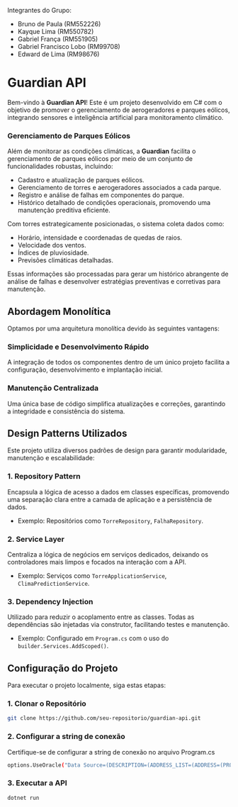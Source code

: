 Integrantes do Grupo:

- Bruno de Paula (RM552226)
- Kayque Lima (RM550782)
- Gabriel França (RM551905)
- Gabriel Francisco Lobo (RM99708)
- Edward de Lima (RM98676)

# **Guardian API**

Bem-vindo à **Guardian API**! Este é um projeto desenvolvido em C# com o objetivo de promover o gerenciamento de aerogeradores e parques eólicos, integrando sensores e inteligência artificial para monitoramento climático.

### **Gerenciamento de Parques Eólicos**
Além de monitorar as condições climáticas, a **Guardian** facilita o gerenciamento de parques eólicos por meio de um conjunto de funcionalidades robustas, incluindo:
- Cadastro e atualização de parques eólicos.
- Gerenciamento de torres e aerogeradores associados a cada parque.
- Registro e análise de falhas em componentes do parque.
- Histórico detalhado de condições operacionais, promovendo uma manutenção preditiva eficiente.

Com torres estrategicamente posicionadas, o sistema coleta dados como:
- Horário, intensidade e coordenadas de quedas de raios.
- Velocidade dos ventos.
- Índices de pluviosidade.
- Previsões climáticas detalhadas.

Essas informações são processadas para gerar um histórico abrangente de análise de falhas e desenvolver estratégias preventivas e corretivas para manutenção.


## **Abordagem Monolítica**

Optamos por uma arquitetura monolítica devido às seguintes vantagens:

### **Simplicidade e Desenvolvimento Rápido**
A integração de todos os componentes dentro de um único projeto facilita a configuração, desenvolvimento e implantação inicial.

### **Manutenção Centralizada**
Uma única base de código simplifica atualizações e correções, garantindo a integridade e consistência do sistema.


## **Design Patterns Utilizados**

Este projeto utiliza diversos padrões de design para garantir modularidade, manutenção e escalabilidade:

### **1. Repository Pattern**
Encapsula a lógica de acesso a dados em classes específicas, promovendo uma separação clara entre a camada de aplicação e a persistência de dados. 
- Exemplo: Repositórios como `TorreRepository`, `FalhaRepository`.

### **2. Service Layer**
Centraliza a lógica de negócios em serviços dedicados, deixando os controladores mais limpos e focados na interação com a API.
- Exemplo: Serviços como `TorreApplicationService`, `ClimaPredictionService`.

### **3. Dependency Injection**
Utilizado para reduzir o acoplamento entre as classes. Todas as dependências são injetadas via construtor, facilitando testes e manutenção.
- Exemplo: Configurado em `Program.cs` com o uso do `builder.Services.AddScoped()`.


## **Configuração do Projeto**

Para executar o projeto localmente, siga estas etapas:

### **1. Clonar o Repositório**

```bash
git clone https://github.com/seu-repositorio/guardian-api.git
```

### **2. Configurar a string de conexão**

Certifique-se de configurar a string de conexão no arquivo Program.cs

```bash
options.UseOracle("Data Source=(DESCRIPTION=(ADDRESS_LIST=(ADDRESS=(PROTOCOL=TCP)(HOST=oracle.fiap.com.br)(PORT=1521))) (CONNECT_DATA=(SERVER=DEDICATED)(SID=ORCL)));User Id=username;Password=password;");
```

### **3. Executar a API**

```bash
dotnet run
```
